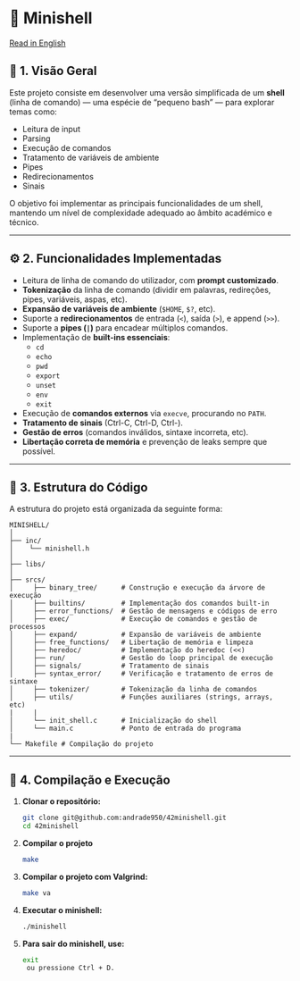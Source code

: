 # 🐚 Minishell

[Read in English](README.md)

## 🧩 1. Visão Geral

Este projeto consiste em desenvolver uma versão simplificada de um **shell** (linha de comando) — uma espécie de “pequeno bash” — para explorar temas como:  
- Leitura de input  
- Parsing  
- Execução de comandos  
- Tratamento de variáveis de ambiente  
- Pipes  
- Redirecionamentos  
- Sinais  

O objetivo foi implementar as principais funcionalidades de um shell, mantendo um nível de complexidade adequado ao âmbito académico e técnico.

---

## ⚙️ 2. Funcionalidades Implementadas

- Leitura de linha de comando do utilizador, com **prompt customizado**.  
- **Tokenização** da linha de comando (dividir em palavras, redireções, pipes, variáveis, aspas, etc).  
- **Expansão de variáveis de ambiente** (`$HOME`, `$?`, etc).  
- Suporte a **redirecionamentos** de entrada (`<`), saída (`>`), e append (`>>`).  
- Suporte a **pipes (`|`)** para encadear múltiplos comandos.  
- Implementação de **built-ins essenciais**:
  - `cd`
  - `echo`
  - `pwd`
  - `export`
  - `unset`
  - `env`
  - `exit`
- Execução de **comandos externos** via `execve`, procurando no `PATH`.  
- **Tratamento de sinais** (Ctrl-C, Ctrl-D, Ctrl-\).  
- **Gestão de erros** (comandos inválidos, sintaxe incorreta, etc).  
- **Libertação correta de memória** e prevenção de leaks sempre que possível.

---

## 📁 3. Estrutura do Código

A estrutura do projeto está organizada da seguinte forma:
```
MINISHELL/
│
├── inc/
│    └── minishell.h
│
├── libs/
│
├── srcs/
│     ├── binary_tree/      # Construção e execução da árvore de execução
│     ├── builtins/         # Implementação dos comandos built-in
│     ├── error_functions/  # Gestão de mensagens e códigos de erro
│     ├── exec/             # Execução de comandos e gestão de processos
│     ├── expand/           # Expansão de variáveis de ambiente
│     ├── free_functions/   # Libertação de memória e limpeza
│     ├── heredoc/          # Implementação do heredoc (<<)
│     ├── run/              # Gestão do loop principal de execução
│     ├── signals/          # Tratamento de sinais
│     ├── syntax_error/     # Verificação e tratamento de erros de sintaxe
│     ├── tokenizer/        # Tokenização da linha de comandos
│     ├── utils/            # Funções auxiliares (strings, arrays, etc)
|     |
│     └── init_shell.c      # Inicialização do shell
│     └── main.c            # Ponto de entrada do programa
|
└── Makefile # Compilação do projeto
```

---

## 🧱 4. Compilação e Execução

1. **Clonar o repositório:**
   ```bash
   git clone git@github.com:andrade950/42minishell.git
   cd 42minishell
2. **Compilar o projeto**
   ```bash
   make
3. **Compilar o projeto com Valgrind:**
   ```bash
   make va
4. **Executar o minishell:**
   ```bash
   ./minishell
5. **Para sair do minishell, use:**
   ```bash
   exit
    ou pressione Ctrl + D.
  
